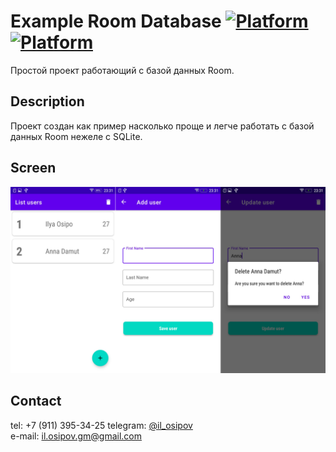 Example Room Database
[![Platform](https://img.shields.io/badge/platform-kotlin-yellow.svg)](https://kotlinlang.ru/)
[![Platform](https://img.shields.io/badge/platform-android-green.svg)](http://developer.android.com/index.html)
=================================================================================================== 

Простой проект работающий с базой данных Room.

Description 
-----------
Проект создан как пример насколько проще и легче работать с базой данных Room нежеле с SQLite.

Screen  
------  
![sample](./image/first_screen.png)

Contact 
------- 
tel: +7 (911) 395-34-25
telegram: [@il_osipov](https://t.me/il_osipov)  
e-mail: il.osipov.gm@gmail.com

